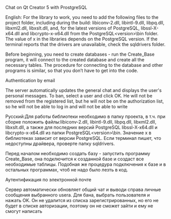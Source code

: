 Chat on Qt Creator 5 with ProstgreSQL

English: For the library to work, you need to add the following files to the project folder, including during the build: libiconv-2.dll, libintl-9.dll, libpq.dll, libxml2.dll, libxslt.dll, and, for the latest versions of PostgreSQL, libssl-X-x64.dll and libcrypto-x-x64.dll from the PostgreSQL\<version>\bin folder. The value of x in the libraries depends on the PostgreSQL version. If the terminal reports that the drivers are unavailable, check the sqldrivers folder.

Before beginning, you need to create databases - run the Create_Base program, it will connect to the created database and create all the necessary tables. The procedure for connecting to the database and other programs is similar, so that you don’t have to get into the code.

Authentication by email

The server automatically updates the general chat and displays the user's personal messages. To ban, select a user and click OK. He will not be removed from the registered list, but he will not be on the authorization list, so he will not be able to log in and will not be able to write

Русский:Для работы библиотеки необходимо в папку проекта, в т.ч. при сборке положить файлы:libiconv-2.dll, libintl-9.dll, libpq.dll, libxml2.dll, libxslt.dll, а также для последних версий PostgreSQL libssl-X-x64.dll и libcrypto-x-x64.dll из папки PostgreSQL\<version>\bin. Значение x в библиотеках зависит от версии PostgreSQL. Если терминал пишет, что недоступны драйвера, проверте папку sqldrivers.

Перед началом необходимо создать базу - запустить программу Create_Base, она подключится к созданной базе и создаст все необходимые таблицы. Подобная же процедура подключения к базе и в остальных программах, чтоб не надо было лезть в код.

Аутентификация по электронной почте

Сервер автоматически обновляет общий чат и выводи справа личные сообщения выбранного usera. Для бана, выбрать пользователя и нажать OK. Он не удалится из списка зарегистрированных, но его не будет в списке авторизации, поэтому он не сможет зайти и ему не смогут написать
